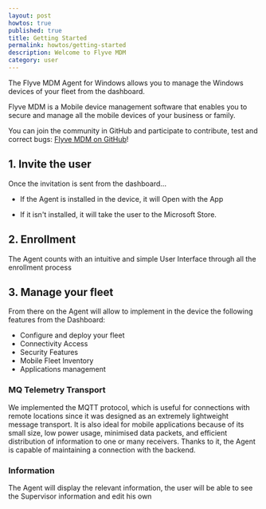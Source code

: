 ```yaml
---
layout: post
howtos: true
published: true
title: Getting Started
permalink: howtos/getting-started
description: Welcome to Flyve MDM
category: user
---
```

The Flyve MDM Agent for Windows allows you to manage the Windows devices of your fleet from the dashboard.

Flyve MDM is a Mobile device management software that enables you to secure and manage all the mobile devices of your business or family.

You can join the community in GitHub and participate to contribute, test and correct bugs: [Flyve MDM on GitHub](https://github.com/flyve-mdm)!

## 1. Invite the user

Once the invitation is sent from the dashboard...

* If the Agent is installed in the device, it will Open with the App

* If it isn't installed, it will take the user to the Microsoft Store.

## 2. Enrollment

The Agent counts with an intuitive and simple User Interface through all the enrollment process

## 3. Manage your fleet

From there on the Agent will allow to implement in the device the following features from the Dashboard:

* Configure and deploy your fleet
* Connectivity Access
* Security Features
* Mobile Fleet Inventory
* Applications management

### MQ Telemetry Transport

We implemented the MQTT protocol, which is useful for connections with remote locations since it was designed as an extremely lightweight message transport. It is also ideal for mobile applications because of its small size, low power usage, minimised data packets, and efficient distribution of information to one or many receivers. Thanks to it, the Agent is capable of maintaining a connection with the backend.

### Information

The Agent will display the relevant information, the user will be able to see the Supervisor information and edit his own
